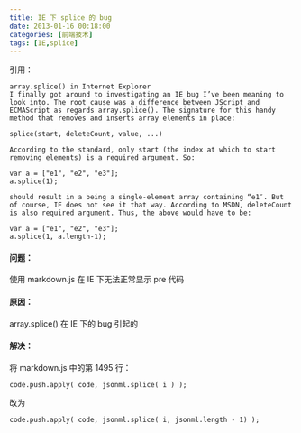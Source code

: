 ```yaml
---
title: IE 下 splice 的 bug 
date: 2013-01-16 00:18:00
categories: [前端技术]
tags: [IE,splice]
---
```


引用：

	array.splice() in Internet Explorer
	I finally got around to investigating an IE bug I’ve been meaning to look into. The root cause was a difference between JScript and ECMAScript as regards array.splice(). The signature for this handy method that removes and inserts array elements in place:
	
	splice(start, deleteCount, value, ...)
	
	According to the standard, only start (the index at which to start removing elements) is a required argument. So:
	
	var a = ["e1", "e2", "e3"];
	a.splice(1);
	
	should result in a being a single-element array containing “e1″. But of course, IE does not see it that way. According to MSDN, deleteCount is also required argument. Thus, the above would have to be:
	
	var a = ["e1", "e2", "e3"];
	a.splice(1, a.length-1);
	
#### 问题：

使用 markdown.js 在 IE 下无法正常显示 pre 代码

#### 原因：

array.splice() 在 IE 下的 bug 引起的

#### 解决：

将 markdown.js 中的第 1495 行：
	
	code.push.apply( code, jsonml.splice( i ) );
	
改为
	
	code.push.apply( code, jsonml.splice( i, jsonml.length - 1) );

